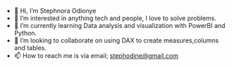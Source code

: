- 👋 Hi, I’m Stephnora Odionye 
- 👀 I’m interested in anything tech and people, I love to solve problems.
- 🌱 I’m currently learning Data analysis and visualization with PowerBI and Python.
- 💞️ I’m looking to collaborate on using DAX to create measures,columns and tables.
- 📫 How to reach me is via email; stephodine@gmail.com

<!---
stephodine/stephodine is a ✨ special ✨ repository because its `README.md` (this file) appears on your GitHub profile.
You can click the Preview link to take a look at your changes.
--->
